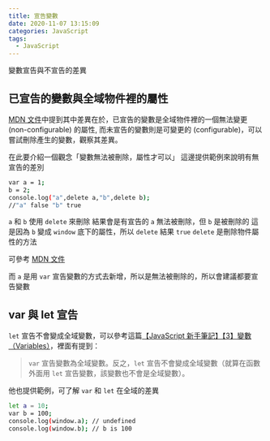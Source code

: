 ```yaml
---
title: 宣告變數
date: 2020-11-07 13:15:09
categories: JavaScript
tags: 
  - JavaScript
---
```

變數宣告與不宣告的差異
<!-- more -->

## 已宣告的變數與全域物件裡的屬性

[MDN 文件](https://developer.mozilla.org/zh-TW/docs/Web/JavaScript/Reference/Statements/var)中提到其中差異在於，已宣告的變數是全域物件裡的一個無法變更 (non-configurable) 的屬性, 而未宣告的變數則是可變更的 (configurable)，可以嘗試刪除產生的變數，觀察其差異。

在此要介紹一個觀念「變數無法被刪除，屬性才可以」
這邊提供範例來說明有無宣告的差別
```sh
var a = 1;
b = 2;
console.log("a",delete a,"b",delete b);
//"a" false "b" true
```
`a` 和 `b` 使用 `delete` 來刪除
結果會是有宣告的 `a` 無法被刪除，但 `b` 是被刪除的
這是因為 `b` 變成 `window` 底下的屬性，所以 `delete` 結果 `true`
`delete` 是刪除物件屬性的方法

可參考 [MDN 文件](https://developer.mozilla.org/zh-TW/docs/Web/JavaScript/Obsolete_Pages/Obsolete_Pages/Obsolete_Pages/%E6%96%B0%E7%89%A9%E4%BB%B6%E7%9A%84%E5%BB%BA%E7%AB%8B/%E5%B1%AC%E6%80%A7%E7%9A%84%E5%88%AA%E9%99%A4) 

而 `a` 是用 `var` 宣告變數的方式去新增，所以是無法被刪除的，所以會建議都要宣告變數

## var 與 let 宣告

`let` 宣告不會變成全域變數，可以參考這篇[【JavaScript 新手筆記】【3】變數（Variables）](https://dotblogs.com.tw/jameswang/2017/04/30/155326)，裡面有提到：

>`var` 宣告變數為全域變數。反之，`let` 宣告不會變成全域變數（就算在函數外面用 `let` 宣告變數，該變數也不會是全域變數）。 

他也提供範例，可了解 `var` 和 `let` 在全域的差異
``` sh
let a = 10;
var b = 100;
console.log(window.a); // undefined
console.log(window.b); // b is 100
```
